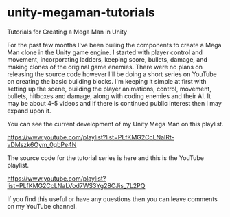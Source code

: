 # unity-megaman-tutorials
Tutorials for Creating a Mega Man in Unity

For the past few months I've been builing the components to create a Mega Man clone in the Unity game engine. I started with player control and movement, incorporating ladders, keeping score, bullets, damage, and making clones of the original game enemies. There were no plans on releasing the source code however I'll be doing a short series on YouTube on creating the basic building blocks. I'm keeping it simple at first with setting up the scene, building the player animations, control, movement, bullets, hitboxes and damage, along with coding enemies and their AI. It may be about 4-5 videos and if there is continued public interest then I may expand upon it.

You can see the current development of my Unity Mega Man on this playlist.

https://www.youtube.com/playlist?list=PLfKMG2CcLNaIRt-vDMszk6Oym_0gbPe4N

The source code for the tutorial series is here and this is the YouTube playlist.

https://www.youtube.com/playlist?list=PLfKMG2CcLNaLVod7WS3Yg28CJis_7L2PQ

If you find this useful or have any questions then you can leave comments on my YouTube channel.
